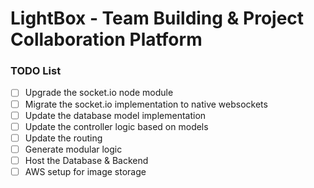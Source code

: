 # LightBox - Team Building & Project Collaboration Platform

### TODO List

- [ ] Upgrade the socket.io node module
- [ ] Migrate the socket.io implementation to native websockets
- [ ] Update the database model implementation
- [ ] Update the controller logic based on models
- [ ] Update the routing
- [ ] Generate modular logic
- [ ] Host the Database & Backend
- [ ] AWS setup for image storage
